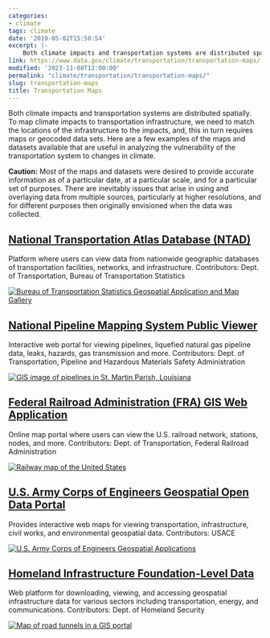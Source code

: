 ```yaml
---
categories:
- climate
tags: climate
date: '2019-05-02T15:50:54'
excerpt: |-
    Both climate impacts and transportation systems are distributed spatially. To map climate impacts to transportation infrastructure, we need to match the locations of the infrastructure to the impacts, and, this in turn requires maps or geocoded data sets…
link: https://www.data.gov/climate/transportation/transportation-maps/
modified: '2023-11-08T12:00:00'
permalink: "climate/transportation/transportation-maps/"
slug: transportation-maps
title: Transportation Maps
---
```


Both climate impacts and transportation systems are distributed spatially. To map climate impacts to transportation infrastructure, we need to match the locations of the infrastructure to the impacts, and, this in turn requires maps or geocoded data sets. Here are a few examples of the maps and datasets available that are useful in analyzing the vulnerability of the transportation system to changes in climate.

**Caution:** Most of the maps and datasets were desired to provide accurate information as of a particular date, at a particular scale, and for a particular set of purposes. There are inevitably issues that arise in using and overlaying data from multiple sources, particularly at higher resolutions, and for different purposes then originally envisioned when the data was collected.

## [National Transportation Atlas Database (NTAD)](https://www.bts.gov/ntad)

Platform where users can view data from nationwide geographic databases of transportation facilities, networks, and infrastructure. Contributors: Dept. of Transportation, Bureau of Transportation Statistics

[![Bureau of Transportation Statistics Geospatial Application and Map Gallery]()]()

## [National Pipeline Mapping System Public Viewer](https://pvnpms.phmsa.dot.gov/PublicViewer/)

Interactive web portal for viewing pipelines, liquefied natural gas pipeline data, leaks, hazards, gas transmission and more. Contributors: Dept. of Transportation, Pipeline and Hazardous Materials Safety Administration

[![GIS image of pipelines in St. Martin Parish, Louisiana]()]()

## [Federal Railroad Administration (FRA) GIS Web Application](https://fragis.fra.dot.gov/GISFRASafety/)

Online map portal where users can view the U.S. railroad network, stations, nodes, and more. Contributors: Dept. of Transportation, Federal Railroad Administration

[![Railway map of the United States]()]()

## [U.S. Army Corps of Engineers Geospatial Open Data Portal](https://geospatial-usace.opendata.arcgis.com/)

Provides interactive web maps for viewing transportation, infrastructure, civil works, and environmental geospatial data. Contributors: USACE

[![U.S. Army Corps of Engineers Geospatial Applications]()]()

## [Homeland Infrastructure Foundation-Level Data](https://hifld-geoplatform.opendata.arcgis.com/)

Web platform for downloading, viewing, and accessing geospatial infrastructure data for various sectors including transportation, energy, and communications. Contributors: Dept. of Homeland Security

[![Map of road tunnels in a GIS portal]()]()